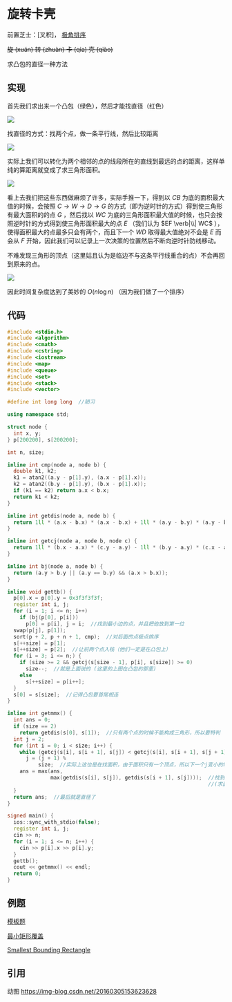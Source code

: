# 旋转卡壳

前置芝士：[叉积]， [极角排序](https://oi-wiki.org/geometry/2d/#_24) 

~~旋 (xuán) 转 (zhuàn) 卡 (qia) 壳 (qiào)~~

求凸包的直径一种方法

## 实现

首先我们求出来一个凸包（绿色），然后才能找直径（红色）

![](https://cdn.luogu.com.cn/upload/image_hosting/8ehlpvc1.png)

找直径的方式：找两个点，做一条平行线，然后比较距离

![](https://cdn.luogu.com.cn/upload/image_hosting/paozftbk.png)

实际上我们可以转化为两个相邻的点的线段所在的直线到最远的点的距离，这样单纯的算距离就变成了求三角形面积。

![](https://cdn.luogu.com.cn/upload/image_hosting/7cyr6wax.png)

看上去我们把这些东西做麻烦了许多，实际手推一下，得到以 $CB$ 为底的面积最大值的时候，会按照 $C \to W \to D\to G$ 的方式（即为逆时针的方式）得到使三角形有最大面积的的点 $G$ ，然后找以 $WC$ 为底的三角形面积最大值的时候，也只会按照逆时针的方式得到使三角形面积最大的点 $E$ （我们认为 $EF \verb|\\| WC$ ），使得面积最大的点最多只会有两个，而且下一个 $WD$ 取得最大值绝对不会是 $E$ 而会从 $F$ 开始，因此我们可以记录上一次决策的位置然后不断向逆时针防线移动。

不难发现三角形的顶点（这里姑且认为是临边不与这条平行线重合的点）不会再回到原来的点。

![](https://img-blog.csdn.net/20160305153623628)

因此时间复杂度达到了美妙的 $O(n\log n)$ （因为我们做了一个排序）

## 代码

```cpp
#include <stdio.h>
#include <algorithm>
#include <cmath>
#include <cstring>
#include <iostream>
#include <map>
#include <queue>
#include <set>
#include <stack>
#include <vector>

#define int long long  //陋习

using namespace std;

struct node {
  int x, y;
} p[200200], s[200200];

int n, size;

inline int cmp(node a, node b) {
  double k1, k2;
  k1 = atan2((a.y - p[1].y), (a.x - p[1].x));
  k2 = atan2((b.y - p[1].y), (b.x - p[1].x));
  if (k1 == k2) return a.x < b.x;
  return k1 < k2;
}

inline int getdis(node a, node b) {
  return 1ll * (a.x - b.x) * (a.x - b.x) + 1ll * (a.y - b.y) * (a.y - b.y);
}

inline int getcj(node a, node b, node c) {
  return 1ll * (b.x - a.x) * (c.y - a.y) - 1ll * (b.y - a.y) * (c.x - a.x);
}

inline int bj(node a, node b) {
  return (a.y > b.y || (a.y == b.y) && (a.x > b.x));
}

inline void gettb() {
  p[0].x = p[0].y = 0x3f3f3f3f;
  register int i, j;
  for (i = 1; i <= n; i++)
    if (bj(p[0], p[i]))
      p[0] = p[i], j = i;  //找到最小边的点，并且把他放到第一位
  swap(p[j], p[1]);
  sort(p + 2, p + n + 1, cmp);  //对后面的点极点排序
  s[++size] = p[1];
  s[++size] = p[2];  //让前两个点入栈（他们一定是在凸包上）
  for (i = 3; i <= n;) {
    if (size >= 2 && getcj(s[size - 1], p[i], s[size]) >= 0)
      size--;  //就是上面说的 (这里的上图在凸包的那里)
    else
      s[++size] = p[i++];
  }
  s[0] = s[size];  //记得凸包要首尾相连
}

inline int getmmx() {
  int ans = 0;
  if (size == 2)
    return getdis(s[0], s[1]);  //只有两个点的时候不能构成三角形，所以要特判
  int j = 2;
  for (int i = 0; i < size; i++) {
    while (getcj(s[i], s[i + 1], s[j]) < getcj(s[i], s[i + 1], s[j + 1]))
      j = (j + 1) %
          size;  //实际上这也是在找面积，由于面积只有一个顶点，所以下一个j变小的时候就退出
    ans = max(ans,
              max(getdis(s[i], s[j]), getdis(s[i + 1], s[j])));  //找到距离最远的一条线段，并且与当前最大值比较
                                                                 //(求面积即可)
  }
  return ans;  //最后就是直径了
}

signed main() {
  ios::sync_with_stdio(false);
  register int i, j;
  cin >> n;
  for (i = 1; i <= n; i++) {
    cin >> p[i].x >> p[i].y;
  }
  gettb();
  cout << getmmx() << endl;
  return 0;
}
```

## 例题

 [模板题](https://www.luogu.com.cn/problem/P1452) 

 [最小矩形覆盖](https://www.luogu.com.cn/problem/P3187) 

 [Smallest Bounding Rectangle](https://www.luogu.com.cn/problem/UVA10173) 

## 引用

动图 <https://img-blog.csdn.net/20160305153623628> 
